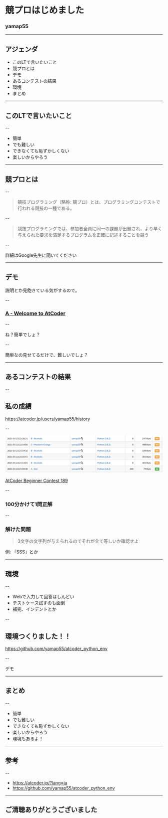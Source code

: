 <style type="text/css">
  .reveal h1,
  .reveal h2,
  .reveal h3,
  .reveal h4,
  .reveal h5,
  .reveal h6 {
    text-transform: none;
  }
</style>

# 競プロはじめました

### yamap55

---

## アジェンダ

- このLTで言いたいこと
- 競プロとは
- デモ
- あるコンテストの結果
- 環境
- まとめ

---

## このLTで言いたいこと

--

- 簡単
- でも難しい
- できなくても恥ずかしくない
- 楽しいからやろう

---

## 競プロとは

--

> 競技プログラミング（略称: 競プロ）とは、プログラミングコンテストで行われる競技の一種である。

--

> 競技プログラミングでは、参加者全員に同一の課題が出題され、より早く与えられた要求を満足するプログラムを正確に記述することを競う

--

詳細はGoogle先生に聞いてください

---

## デモ
説明とか見飽きている気がするので。

--

### [A - Welcome to AtCoder](https://atcoder.jp/contests/practice/tasks/practice_1)

--

ね？簡単でしょ？

--

簡単なの見せてるだけで、難しいでしょ？

---

## あるコンテストの結果

--

## 私の成績
https://atcoder.jp/users/yamap55/history

--

![AtCoder Beginner Contest 189](20210205/img1.png)

[AtCoder Beginner Contest 189](https://atcoder.jp/contests/abc189)

--

### 100分かけて1問正解

--

### 解けた問題

> 3文字の文字列が与えられるのでそれが全て等しいか確認せよ

例: 「SSS」とか

---

## 環境

--

- Webで入力して回答はしんどい
- テストケース試すのも面倒
- 補完、インデントとか

--

## 環境つくりました！！

https://github.com/yamap55/atcoder_python_env

--

デモ

---

## まとめ

--

- 簡単
- でも難しい
- できなくても恥ずかしくない
- 楽しいからやろう
- 環境もあるよ！

---

## 参考

--

- https://atcoder.jp/?lang=ja
- https://github.com/yamap55/atcoder_python_env

---

## ご清聴ありがとうございました
